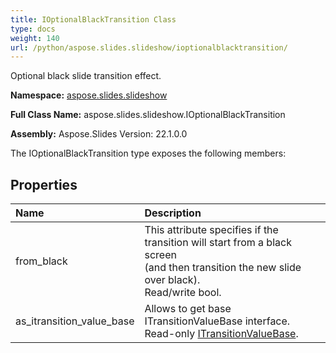 ```yaml
---
title: IOptionalBlackTransition Class
type: docs
weight: 140
url: /python/aspose.slides.slideshow/ioptionalblacktransition/
---
```


Optional black slide transition effect.

**Namespace:** [aspose.slides.slideshow](/python/aspose.slides.slideshow/)

**Full Class Name:** aspose.slides.slideshow.IOptionalBlackTransition

**Assembly:**  Aspose.Slides Version: 22.1.0.0

The IOptionalBlackTransition type exposes the following members:
## **Properties**
|**Name**|**Description**|
| :- | :- |
|from_black|This attribute specifies if the transition will start from a black screen<br/>            (and then transition the new slide over black).<br/>            Read/write bool.|
|as_itransition_value_base|Allows to get base ITransitionValueBase interface.<br/>            Read-only [ITransitionValueBase](/python/aspose.slides.slideshow/itransitionvaluebase/).|
